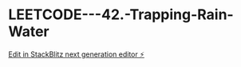 # LEETCODE---42.-Trapping-Rain-Water

[Edit in StackBlitz next generation editor ⚡️](https://stackblitz.com/~/github.com/sspinit88/LEETCODE---42.-Trapping-Rain-Water)